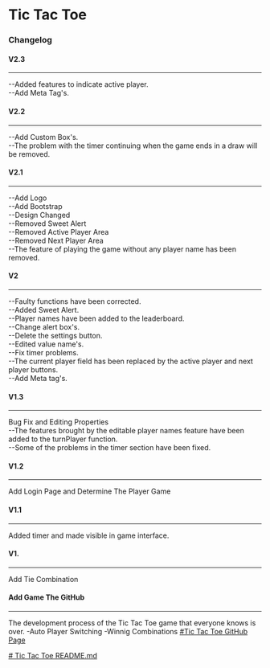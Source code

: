 # **Tic Tac Toe**  
### Changelog  
#### V2.3  
---
--Added features to indicate active player.  
--Add Meta Tag's. 
#### V2.2  
---
--Add Custom Box's.  
--The problem with the timer continuing when the game ends in a draw will be removed.  
#### V2.1  
--- 
--Add Logo  
--Add Bootstrap  
--Design Changed  
--Removed Sweet Alert  
--Removed Active Player Area   
--Removed Next Player Area  
--The feature of playing the game without any player name has been removed.  
#### V2  
---  
--Faulty functions have been corrected.  
--Added Sweet Alert.  
--Player names have been added to the leaderboard.  
--Change alert box's.  
--Delete the settings button.  
--Edited value name's.  
--Fix timer problems.  
--The current player field has been replaced by the active player and next player buttons.  
--Add Meta tag's.  
#### V1.3  
---  
Bug Fix and Editing Properties  
--The features brought by the editable player names feature have been added to the turnPlayer function.  
--Some of the problems in the timer section have been fixed.  
#### V1.2  
---  
Add Login Page and Determine The Player Game  
#### V1.1  
---  
Added timer and made visible in game interface.  
#### V1.  
---  
Add Tie Combination  
#### Add Game The GitHub  
---
The development process of the Tic Tac Toe game that everyone knows is over.
-Auto Player Switching
-Winnig Combinations
[#Tic Tac Toe GitHub Page](https://github.com/memisemre/TTT)  

[# Tic Tac Toe README.md](https://github.com/dev-EmreMemis/TTT/blob/main/README.md)


